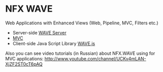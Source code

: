# NFX WAVE
Web Applications with Enhanced Views (Web, Pipeline, MVC, Filters etc.)


* Server-side [WAVE Server](Server.md)
* [MVC](MVC.md)
* Client-side Java Script Library [WAVE.js](WVJS/README.md)

Also you can see video tutorials (in Russian) about NFX.WAVE using for MVC applications: http://www.youtube.com/channel/UCKv4mLAN-XjZF2ST0cT6pAQ